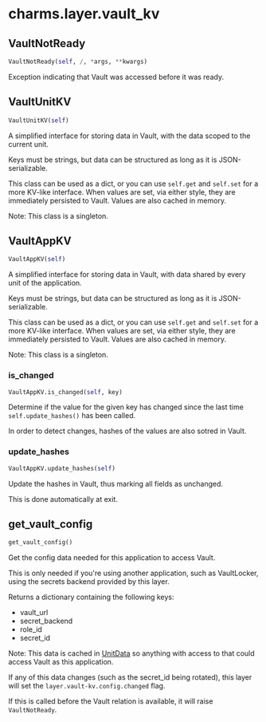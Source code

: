 <h1 id="charms.layer.vault_kv">charms.layer.vault_kv</h1>


<h2 id="charms.layer.vault_kv.VaultNotReady">VaultNotReady</h2>

```python
VaultNotReady(self, /, *args, **kwargs)
```

Exception indicating that Vault was accessed before it was ready.

<h2 id="charms.layer.vault_kv.VaultUnitKV">VaultUnitKV</h2>

```python
VaultUnitKV(self)
```

A simplified interface for storing data in Vault, with the data scoped to
the current unit.

Keys must be strings, but data can be structured as long as it is
JSON-serializable.

This class can be used as a dict, or you can use `self.get` and `self.set`
for a more KV-like interface. When values are set, via either style, they
are immediately persisted to Vault. Values are also cached in memory.

Note: This class is a singleton.

<h2 id="charms.layer.vault_kv.VaultAppKV">VaultAppKV</h2>

```python
VaultAppKV(self)
```

A simplified interface for storing data in Vault, with data shared by every
unit of the application.

Keys must be strings, but data can be structured as long as it is
JSON-serializable.

This class can be used as a dict, or you can use `self.get` and `self.set`
for a more KV-like interface. When values are set, via either style, they
are immediately persisted to Vault. Values are also cached in memory.

Note: This class is a singleton.

<h3 id="charms.layer.vault_kv.VaultAppKV.is_changed">is_changed</h3>

```python
VaultAppKV.is_changed(self, key)
```

Determine if the value for the given key has changed since the last
time `self.update_hashes()` has been called.

In order to detect changes, hashes of the values are also sotred
in Vault.

<h3 id="charms.layer.vault_kv.VaultAppKV.update_hashes">update_hashes</h3>

```python
VaultAppKV.update_hashes(self)
```

Update the hashes in Vault, thus marking all fields as unchanged.

This is done automatically at exit.

<h2 id="charms.layer.vault_kv.get_vault_config">get_vault_config</h2>

```python
get_vault_config()
```

Get the config data needed for this application to access Vault.

This is only needed if you're using another application, such as
VaultLocker, using the secrets backend provided by this layer.

Returns a dictionary containing the following keys:

  * vault_url
  * secret_backend
  * role_id
  * secret_id

Note: This data is cached in [UnitData][] so anything with access to that
could access Vault as this application.

If any of this data changes (such as the secret_id being rotated), this
layer will set the `layer.vault-kv.config.changed` flag.

If this is called before the Vault relation is available, it will raise
`VaultNotReady`.

[UnitData]: https://charm-helpers.readthedocs.io/en/latest/api/charmhelpers.core.unitdata.html

